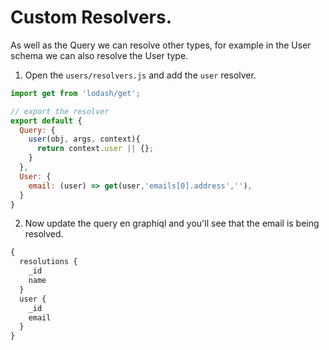 # Custom Resolvers.

As well as the Query we can resolve other types, for example in the User schema we can also resolve the User type.

1. Open the `users/resolvers.js` and add the `user` resolver.

  ```js
  import get from 'lodash/get';

  // export the resolver
  export default {
    Query: {
      user(obj, args, context){
        return context.user || {};
      }
    },
    User: {
      email: (user) => get(user,'emails[0].address',''),
    }
  }
  ```

2. Now update the query en graphiql and you'll see that the email is being resolved.

  ```graphql
  {
    resolutions {
      _id
      name
    }
    user {
      _id
      email
    }
  }
  ```
